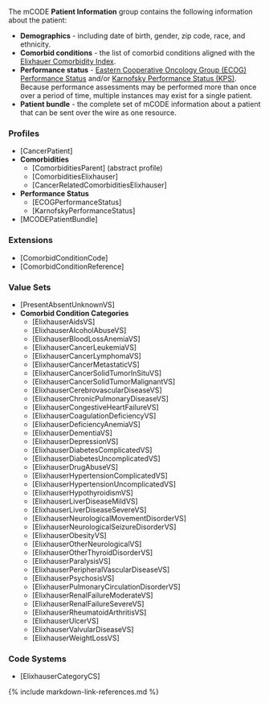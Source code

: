 The mCODE **Patient Information** group contains the following information about the patient:

* **Demographics** - including date of birth, gender, zip code, race, and ethnicity.
* **Comorbid conditions** - the list of comorbid conditions aligned with the [Elixhauer Comorbidity Index](http://mchpAppserv.cpe.umanitoba.ca/concept/Elixhauser%20Comorbidities%20-%20Coding%20Algorithms%20for%20ICD-9-CM%20and%20ICD-10.pdf).
* **Performance status** - [Eastern Cooperative Oncology Group (ECOG) Performance Status](https://ecogAcrin.org/resources/ecog-performanceStatus) and/or [Karnofsky Performance Status (KPS)](https://www.ncbi.nlm.nih.gov/pmc/articles/PMC3722041/). Because performance assessments may be performed more than once over a period of time, multiple instances may exist for a single patient.
* **Patient bundle** - the complete set of mCODE information about a patient that can be sent over the wire as one resource.

### Profiles

* [CancerPatient]
* **Comorbidities**
  * [ComorbiditiesParent] (abstract profile)
  * [ComorbiditiesElixhauser]
  * [CancerRelatedComorbiditiesElixhauser]
* **Performance Status**
  * [ECOGPerformanceStatus]
  * [KarnofskyPerformanceStatus]
* [MCODEPatientBundle]

### Extensions

* [ComorbidConditionCode]
* [ComorbidConditionReference]

### Value Sets

* [PresentAbsentUnknownVS]
* **Comorbid Condition Categories**
  * [ElixhauserAidsVS]
  * [ElixhauserAlcoholAbuseVS]
  * [ElixhauserBloodLossAnemiaVS]
  * [ElixhauserCancerLeukemiaVS]
  * [ElixhauserCancerLymphomaVS]
  * [ElixhauserCancerMetastaticVS]
  * [ElixhauserCancerSolidTumorInSituVS]
  * [ElixhauserCancerSolidTumorMalignantVS]
  * [ElixhauserCerebrovascularDiseaseVS]
  * [ElixhauserChronicPulmonaryDiseaseVS]
  * [ElixhauserCongestiveHeartFailureVS]
  * [ElixhauserCoagulationDeficiencyVS]
  * [ElixhauserDeficiencyAnemiaVS]
  * [ElixhauserDementiaVS]
  * [ElixhauserDepressionVS]
  * [ElixhauserDiabetesComplicatedVS]
  * [ElixhauserDiabetesUncomplicatedVS]
  * [ElixhauserDrugAbuseVS]
  * [ElixhauserHypertensionComplicatedVS]
  * [ElixhauserHypertensionUncomplicatedVS]
  * [ElixhauserHypothyroidismVS]
  * [ElixhauserLiverDiseaseMildVS]
  * [ElixhauserLiverDiseaseSevereVS]
  * [ElixhauserNeurologicalMovementDisorderVS]
  * [ElixhauserNeurologicalSeizureDisorderVS]
  * [ElixhauserObesityVS]
  * [ElixhauserOtherNeurologicalVS]
  * [ElixhauserOtherThyroidDisorderVS]
  * [ElixhauserParalysisVS]
  * [ElixhauserPeripheralVascularDiseaseVS]
  * [ElixhauserPsychosisVS]
  * [ElixhauserPulmonaryCirculationDisorderVS]
  * [ElixhauserRenalFailureModerateVS]
  * [ElixhauserRenalFailureSevereVS]
  * [ElixhauserRheumatoidArthritisVS]
  * [ElixhauserUlcerVS]
  * [ElixhauserValvularDiseaseVS]
  * [ElixhauserWeightLossVS]

### Code Systems

* [ElixhauserCategoryCS]

{% include markdown-link-references.md %}